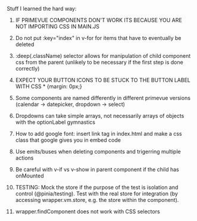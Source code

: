 Stuff I learned the hard way:

1. IF PRIMEVUE COMPONENTS DON'T WORK ITS BECAUSE YOU ARE NOT IMPORTING CSS IN MAIN.JS
2. Do not put :key="index" in v-for for items that have to eventually be deleted
3. :deep(.className) selector allows for manipulation of child component css from the parent
(unlikely to be necessary if the first step is done correctly)
4. EXPECT YOUR BUTTON ICONS TO BE STUCK TO THE BUTTON LABEL WITH CSS * {margin: 0px;}
5. Some components are named differently in different primevue versions
(calendar -> datepicker, dropdown -> select)
6. Dropdowns can take simple arrays, not necessarily arrays of objects with the optionLabel gymnastics
7. How to add google font: insert link tag in index.html and make a css class that google gives you in embed code 
8. Use emits/buses when deleting components and trigerring multiple actions
9. Be careful with v-if vs v-show in parent component if the child has onMounted

10. TESTING: Mock the store if the purpose of the test is isolation and control (@pinia/testing). 
Test with the real store for integration (by accessing wrapper.vm.store, e.g. the store within the component).
11. wrapper.findComponent does not work with CSS selectors